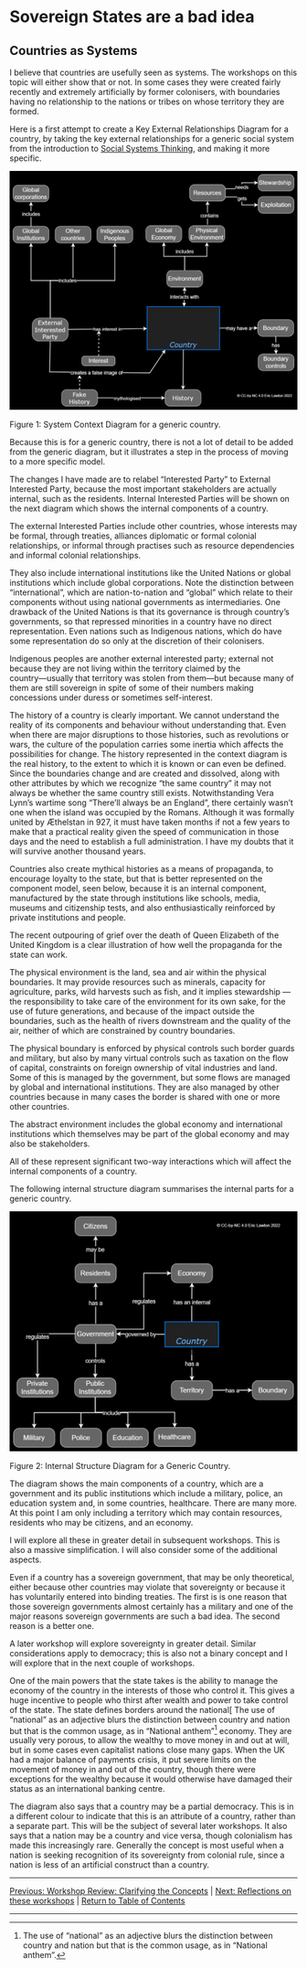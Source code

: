# Sovereign States are a bad idea

## Countries as Systems

I believe that countries are usefully seen as systems. The workshops on this topic will either show that or not. In some cases they were created fairly recently and extremely artificially by former colonisers, with boundaries having no relationship to the nations or tribes on whose territory they are formed.

Here is a first attempt to create a Key External Relationships Diagram for a country, by taking the key external relationships for a generic social system from the introduction to [Social Systems Thinking](socialsystemsthinking), and making it more specific.

<img src="/assets/images/Generic Country System Context.jpg" alt="External relationships for a generic country, described in detail in the text" title="External relationships for a generic country, described in detail in the text" class=diagram />

Figure 1: System Context Diagram for a generic country.

Because this is for a generic country, there is not a lot of detail to be added from the generic diagram, but it illustrates a step in the process of moving to a more specific model.

The changes I have made are to relabel “Interested Party” to External Interested Party, because the most important stakeholders are actually internal, such as the residents. Internal Interested Parties will be shown on the next diagram which shows the internal components of a country.

The external Interested Parties include other countries, whose interests may be formal, through treaties, alliances diplomatic or formal colonial relationships, or informal through practises such as resource dependencies and informal colonial relationships.

They also include international institutions like the United Nations or global institutions which include global corporations. Note the distinction between “international”, which are nation-to-nation and “global” which relate to their components without using national governments as intermediaries. One drawback of the United Nations is that its governance is through country’s governments, so that repressed minorities in a country have no direct representation. Even nations such as Indigenous nations, which do have some representation do so only at the discretion of their colonisers.

Indigenous peoples are another external interested party; external not because they are not living within the territory claimed by the country―usually that territory was stolen from them―but because many of them are still sovereign in spite of some of their numbers making concessions under duress or sometimes self-interest.

The history of a country is clearly important. We cannot understand the reality of its components and behaviour without understanding that. Even when there are major disruptions to those histories, such as revolutions or wars, the culture of the population carries some inertia which affects the possibilities for change. The history represented in the context diagram is the real history, to the extent to which it is known or can even be defined. Since the boundaries change and are created and dissolved, along with other attributes by which we recognize “the same country” it may not always be whether the same country still exists. Notwithstanding Vera Lynn’s wartime song “There’ll always be an England”, there certainly wasn’t one when the island was occupied by the Romans. Although it was formally united by Æthelstan in 927, it must have taken months if not a few years to make that a practical reality given the speed of communication in those days and the need to establish a full administration. I have my doubts that it will survive another thousand years.

Countries also create mythical histories as a means of propaganda, to encourage loyalty to the state, but that is better represented on the component model, seen below, because it is an internal component, manufactured by the state through institutions like schools, media, museums and citizenship tests, and also enthusiastically reinforced by private institutions and people.

The recent outpouring of grief over the death of Queen Elizabeth of the United Kingdom is a clear illustration of how well the propaganda for the state can work.

The physical environment is the land, sea and air within the physical boundaries. It may provide resources such as minerals, capacity for agriculture, parks, wild harvests such as fish, and it implies stewardship ― the responsibility to take care of the environment for its own sake, for the use of future generations, and because of the impact outside the boundaries, such as the health of rivers downstream and the quality of the air, neither of which are constrained by country boundaries.

The physical boundary is enforced by physical controls such border guards and military, but also by many virtual controls such as taxation on the flow of capital, constraints on foreign ownership of vital industries and land. Some of this is managed by the government, but some flows are managed by global and international institutions. They are also managed by other countries because in many cases the border is shared with one or more other countries.

The abstract environment includes the global economy and international institutions which themselves may be part of the global economy and may also be stakeholders.

All of these represent significant two-way interactions which will affect the internal components of a country.

The following internal structure diagram summarises the internal parts for a generic country.

<img src="/assets/images/Generic Country System Internals.jpg" alt="Country component diagram - details in text" title="Internal structure of a generic country, described in detail in the text" class=diagram />

Figure 2: Internal Structure Diagram for a Generic Country.

The diagram shows the main components of a country, which are a government and its public institutions which include a military, police, an education system and, in some countries, healthcare. There are many more. At this point I am only including a territory which may contain resources, residents who may be citizens, and an economy.

I will explore all these in greater detail in subsequent workshops. This is also a massive simplification. I will also consider some of the additional aspects.

Even if a country has a sovereign government, that may be only theoretical, either because other countries may violate that sovereignty or because it has voluntarily entered into binding treaties. The first is is one reason that those sovereign governments almost certainly has a military and one of the major reasons sovereign governments are such a bad idea.  The second reason is a better one.

A later workshop will explore sovereignty in greater detail. Similar considerations apply to democracy; this is also not a binary concept and I will explore that in the next couple of workshops.

One of the main powers that the state takes is the ability to manage the economy of the country in the interests of those who control it. This gives a huge incentive to people who thirst after wealth and power to take control of the state. The state defines borders around the national[ The use of “national” as an adjective blurs the distinction between country and nation but that is the common usage, as in “National anthem”[^fn1] economy. They are usually very porous, to allow the wealthy to move money in and out at will, but in some cases even capitalist nations close many gaps. When the UK had a major balance of payments crisis, it put severe limits on the movement of money in and out of the country, though there were exceptions for the wealthy because it would otherwise have damaged their status as an international banking centre.

The diagram also says that a country may be a partial democracy. This is in a different colour to indicate that this is an attribute of a country, rather than a separate part.  This will be the subject of several later workshops. It also says that a nation may be a country and vice versa, though colonialism has made this increasingly rare. Generally the concept is most useful when a nation is seeking recognition of its sovereignty from colonial rule, since a nation is less of an artificial construct than a country.

***
[Previous: Workshop Review: Clarifying the Concepts](clarifyingconceptsreview) \| [Next: Reflections on these workshops](reflectcountry1) \| [Return to Table of Contents](../../index)

***
[^fn1]: The use of “national” as an adjective blurs the distinction between country and nation but that is the common usage, as in “National anthem”.
